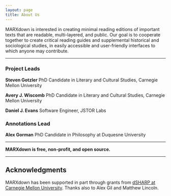 ```yaml
---
layout: page
title: About Us
---
```


MARXdown is interested in creating minimal reading editions of important texts that are readable, multi-layered, and public. Our goal is to cooperate together to create critical reading guides and supplemental historical and sociological studies, in easily accessible and user-friendly interfaces to which anyone may contribute.

* * *

### Project Leads

**Steven Gotzler** PhD Candidate in Literary and Cultural Studies, Carnegie Mellon University

**Avery J. Wiscomb** PhD Candidate in Literary and Cultural Studies, Carnegie Mellon University

**Daniel J. Evans** Software Engineer, JSTOR Labs

### Annotations Lead

**Alex Gorman** PhD Candidate in Philosophy at Duquesne University

* * *

**MARXdown is free, non-profit, and open source.**

* * *

## Acknowledgments

MARXdown has been supported in part through grants from [dSHARP at Carnegie Mellon University](http://dsharp.library.cmu.edu/). Thanks also to Alex Gil and Matthew Lincoln.
